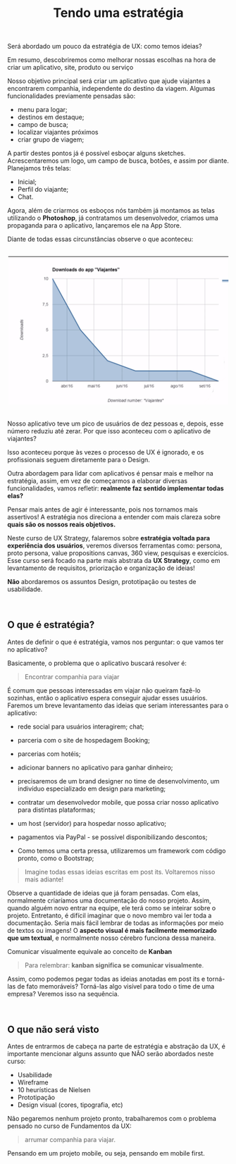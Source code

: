 <div align="center">

# Tendo uma estratégia

</div>

<br>

Será abordado um pouco da estratégia de UX: como temos ideias?

 Em resumo, descobriremos como melhorar nossas escolhas na hora de criar um aplicativo, site, produto ou serviço

 Nosso objetivo principal será criar um aplicativo que ajude viajantes a encontrarem companhia, independente do destino da viagem. Algumas funcionalidades previamente pensadas são:

+ menu para logar;
+ destinos em destaque;
+ campo de busca;
+ localizar viajantes próximos
+ criar grupo de viagem;

A partir destes pontos já é possível esboçar alguns sketches. Acrescentaremos um logo, um campo de busca, botões, e assim por diante. Planejamos três telas:

+ Inicial; 
+ Perfil do viajante;
+ Chat.

Agora, além de criarmos os esboços nós também já montamos as telas utilizando o **Photoshop**, já contratamos um desenvolvedor, criamos uma propaganda para o aplicativo, lançaremos ele na App Store.

Diante de todas essas circunstâncias observe o que aconteceu:

<br>

<div align="center">

<img src="images/grafico-de-usuarios.png" alt="Gráfico de Usuários" width="500">
<!-- ![Gráfico de Usuários](images/grafico-de-usuarios.png) -->

</div>

<br>

Nosso aplicativo teve um pico de usuários de dez pessoas e, depois, esse número reduziu até zerar. Por que isso aconteceu com o aplicativo de viajantes?

Isso aconteceu porque às vezes o processo de UX é ignorado, e os profissionais seguem diretamente para o Design.

Outra abordagem para lidar com aplicativos é pensar mais e melhor na estratégia, assim, em vez de começarmos a elaborar diversas funcionalidades, vamos refletir: **realmente faz sentido implementar todas elas?**

Pensar mais antes de agir é interessante, pois nos tornamos mais assertivos! A estratégia nos direciona a entender com mais clareza sobre **quais são os nossos reais objetivos.**

Neste curso de UX Strategy, falaremos sobre **estratégia voltada para experiência dos usuários**, veremos diversos ferramentas como: persona, proto persona, value propositions canvas, 360 view, pesquisas e exercícios. Esse curso será focado na parte mais abstrata da **UX Strategy**, como em levantamento de requisitos, priorização e organização de ideias!

**Não** abordaremos os assuntos Design, prototipação ou testes de usabilidade.

<br>

## O que é estratégia?

Antes de definir o que é estratégia, vamos nos perguntar: o que vamos ter no aplicativo?

Basicamente, o problema que o aplicativo buscará resolver é:

> Encontrar companhia para viajar

É comum que pessoas interessadas em viajar não queiram fazê-lo sozinhas, então o aplicativo espera conseguir ajudar esses usuários. Faremos um breve levantamento das ideias que seriam interessantes para o aplicativo:

+ rede social para usuários interagirem;
chat;

+ parceria com o site de hospedagem Booking;
+ parcerias com hotéis;

+ adicionar banners no aplicativo para ganhar dinheiro;
+ precisaremos de um brand designer no time de desenvolvimento, um indivíduo especializado em design para marketing;

+ contratar um desenvolvedor mobile, que possa criar nosso aplicativo para distintas plataformas;

+ um host (servidor) para hospedar nosso aplicativo;

+ pagamentos via PayPal - se possível disponibilizando descontos;

+ Como temos uma certa pressa, utilizaremos um framework com código pronto, como o Bootstrap;

> Imagine todas essas ideias escritas em post its. Voltaremos nisso mais adiante!

Observe a quantidade de ideias que já foram pensadas. Com elas, normalmente criaríamos uma documentação do nosso projeto. Assim, quando alguém novo entrar na equipe, ele terá como se inteirar sobre o projeto. Entretanto, é difícil imaginar que o novo membro vai ler toda a documentação. Seria mais fácil lembrar de todas as informações por meio de textos ou imagens! O **aspecto visual é mais facilmente memorizado que um textual**, e normalmente nosso cérebro funciona dessa maneira.

Comunicar visualmente equivale ao conceito de **Kanban**

> Para relembrar: **kanban significa se comunicar visualmente**.


Assim, como podemos pegar todas as ideias anotadas em post its e torná-las de fato memoráveis? Torná-las algo visível para todo o time de uma empresa? Veremos isso na sequência.

<br>

## O que não será visto


Antes de entrarmos de cabeça na parte de estratégia e abstração da UX, é importante mencionar alguns assunto que NÃO serão abordados neste curso:

+ Usabilidade
+ Wireframe
+ 10 heurísticas de Nielsen
+ Prototipação
+ Design visual (cores, tipografia, etc)

Não pegaremos nenhum projeto pronto, trabalharemos com o problema pensado no curso de Fundamentos da UX:

> arrumar companhia para viajar.

Pensando em um projeto mobile, ou seja, pensando em mobile first.
